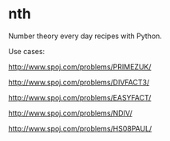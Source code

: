 # nth
Number theory every day recipes with Python.

Use cases:

http://www.spoj.com/problems/PRIMEZUK/

http://www.spoj.com/problems/DIVFACT3/

http://www.spoj.com/problems/EASYFACT/

http://www.spoj.com/problems/NDIV/

http://www.spoj.com/problems/HS08PAUL/



